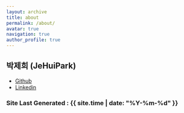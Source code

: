 ```yaml
---
layout: archive
title: about
permalink: /about/
avatar: true
navigation: true
author_profile: true
---
```


## 박제희 (JeHuiPark)
- [Github](https://github.com/JeHuiPark)
- [Linkedin](https://www.linkedin.com/in/%EC%A0%9C%ED%9D%AC-%EB%B0%95-b88986208/)

### Site Last Generated : {{ site.time | date: "%Y-%m-%d"  }}
